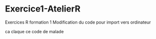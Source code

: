 # Exercice1-AtelierR
Exercices R formation 1
Modification du code pour import vers ordinateur

ca claque ce code de malade

